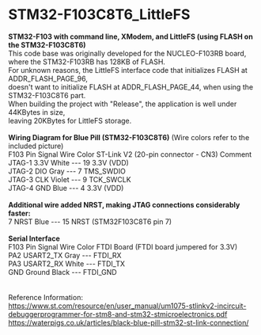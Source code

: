 # STM32-F103C8T6_LittleFS</br>
**STM32-F103 with command line, XModem, and LittleFS (using FLASH on the STM32-F103C8T6)**
</br>
This code base was originally developed for the NUCLEO-F103RB board, where the STM32-F103RB has
  128KB of FLASH.</br>
For unknown reasons, the LittleFS interface code that initializes FLASH at ADDR_FLASH_PAGE_96,</br>
doesn't want to initialize FLASH at ADDR_FLASH_PAGE_44, when using the STM32-F103C8T6 part.</br>
When building the project with "Release", the application is well under 44KBytes in size,</br>
leaving 20KBytes for LittleFS storage.</br>
</br>
**Wiring Diagram for Blue Pill (STM32-F103C8T6)**  (Wire colors refer to the included picture)</br>
F103 Pin   Signal   Wire Color       ST-Link V2 (20-pin connector - CN3)   Comment</br>
JTAG-1     3.3V      White     ---    19    3.3V (VDD)</br>
JTAG-2     DIO       Gray      ---    7     TMS_SWDIO</br>
JTAG-3     CLK       Violet    ---    9     TCK_SWCLK</br>
JTAG-4     GND       Blue      ---    4     3.3V (VDD)</br>
</br>
**Additional wire added NRST, making JTAG connections considerably faster:**</br>
  7        NRST      Blue      ---    15    NRST   (STM32F103C8T6 pin 7)</br>
</br>
**Serial Interface**</br>
F103 Pin  Signal    Wire Color      FTDI Board    (FTDI board jumpered for 3.3V)</br>
 PA2     USART2_TX    Gray     ---    FTDI_RX</br>
 PA3     USART2_RX    White    ---    FTDI_TX</br>
 GND     Ground       Black    ---    FTDI_GND</br>
 </br>
 </br>
Reference Information:</br>
https://www.st.com/resource/en/user_manual/um1075-stlinkv2-incircuit-debuggerprogrammer-for-stm8-and-stm32-stmicroelectronics.pdf</br>
https://waterpigs.co.uk/articles/black-blue-pill-stm32-st-link-connection/</br>
